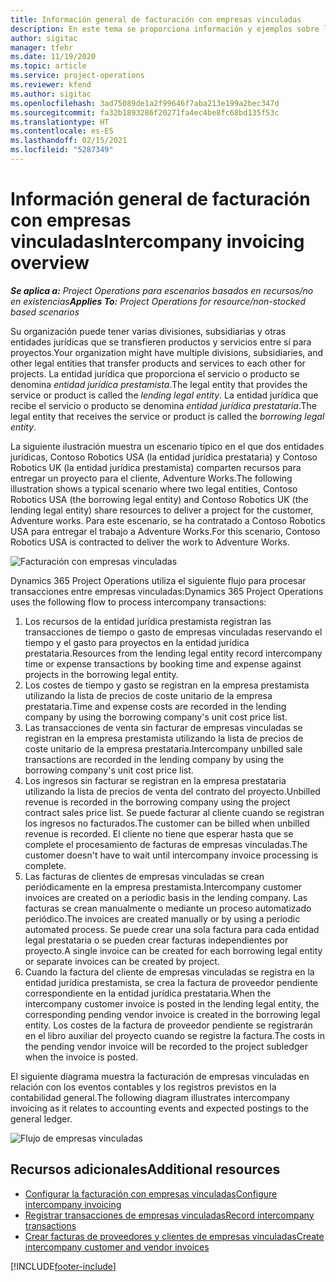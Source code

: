 ```yaml
---
title: Información general de facturación con empresas vinculadas
description: En este tema se proporciona información y ejemplos sobre la facturación con empresas vinculadas para proyectos.
author: sigitac
manager: tfehr
ms.date: 11/19/2020
ms.topic: article
ms.service: project-operations
ms.reviewer: kfend
ms.author: sigitac
ms.openlocfilehash: 3ad75089de1a2f99646f7aba213e199a2bec347d
ms.sourcegitcommit: fa32b1893286f20271fa4ec4be8fc68bd135f53c
ms.translationtype: HT
ms.contentlocale: es-ES
ms.lasthandoff: 02/15/2021
ms.locfileid: "5287349"
---
```

# <a name="intercompany-invoicing-overview"></a><span data-ttu-id="b2273-103">Información general de facturación con empresas vinculadas</span><span class="sxs-lookup"><span data-stu-id="b2273-103">Intercompany invoicing overview</span></span>

<span data-ttu-id="b2273-104">_**Se aplica a:** Project Operations para escenarios basados en recursos/no en existencias_</span><span class="sxs-lookup"><span data-stu-id="b2273-104">_**Applies To:** Project Operations for resource/non-stocked based scenarios_</span></span>

<span data-ttu-id="b2273-105">Su organización puede tener varias divisiones, subsidiarias y otras entidades jurídicas que se transfieren productos y servicios entre sí para proyectos.</span><span class="sxs-lookup"><span data-stu-id="b2273-105">Your organization might have multiple divisions, subsidiaries, and other legal entities that transfer products and services to each other for projects.</span></span> <span data-ttu-id="b2273-106">La entidad jurídica que proporciona el servicio o producto se denomina *entidad jurídica prestamista*.</span><span class="sxs-lookup"><span data-stu-id="b2273-106">The legal entity that provides the service or product is called the *lending legal entity*.</span></span> <span data-ttu-id="b2273-107">La entidad jurídica que recibe el servicio o producto se denomina *entidad jurídica prestataria*.</span><span class="sxs-lookup"><span data-stu-id="b2273-107">The legal entity that receives the service or product is called the *borrowing legal entity*.</span></span>

<span data-ttu-id="b2273-108">La siguiente ilustración muestra un escenario típico en el que dos entidades jurídicas, Contoso Robotics USA (la entidad jurídica prestataria) y Contoso Robotics UK (la entidad jurídica prestamista) comparten recursos para entregar un proyecto para el cliente, Adventure Works.</span><span class="sxs-lookup"><span data-stu-id="b2273-108">The following illustration shows a typical scenario where two legal entities, Contoso Robotics USA (the borrowing legal entity) and Contoso Robotics UK (the lending legal entity) share resources to deliver a project for the customer, Adventure works.</span></span> <span data-ttu-id="b2273-109">Para este escenario, se ha contratado a Contoso Robotics USA para entregar el trabajo a Adventure Works.</span><span class="sxs-lookup"><span data-stu-id="b2273-109">For this scenario, Contoso Robotics USA is contracted to deliver the work to Adventure Works.</span></span>

![Facturación con empresas vinculadas](./media/IntercompanyScenario.png) 

<span data-ttu-id="b2273-111">Dynamics 365 Project Operations utiliza el siguiente flujo para procesar transacciones entre empresas vinculadas:</span><span class="sxs-lookup"><span data-stu-id="b2273-111">Dynamics 365 Project Operations uses the following flow to process intercompany transactions:</span></span>

1. <span data-ttu-id="b2273-112">Los recursos de la entidad jurídica prestamista registran las transacciones de tiempo o gasto de empresas vinculadas reservando el tiempo y el gasto para proyectos en la entidad jurídica prestataria.</span><span class="sxs-lookup"><span data-stu-id="b2273-112">Resources from the lending legal entity record intercompany time or expense transactions by booking time and expense against projects in the borrowing legal entity.</span></span>
2. <span data-ttu-id="b2273-113">Los costes de tiempo y gasto se registran en la empresa prestamista utilizando la lista de precios de coste unitario de la empresa prestataria.</span><span class="sxs-lookup"><span data-stu-id="b2273-113">Time and expense costs are recorded in the lending company by using the borrowing company's unit cost price list.</span></span>
3. <span data-ttu-id="b2273-114">Las transacciones de venta sin facturar de empresas vinculadas se registran en la empresa prestamista utilizando la lista de precios de coste unitario de la empresa prestataria.</span><span class="sxs-lookup"><span data-stu-id="b2273-114">Intercompany unbilled sale transactions are recorded in the lending company by using the borrowing company's unit cost price list.</span></span>
4. <span data-ttu-id="b2273-115">Los ingresos sin facturar se registran en la empresa prestataria utilizando la lista de precios de venta del contrato del proyecto.</span><span class="sxs-lookup"><span data-stu-id="b2273-115">Unbilled revenue is recorded in the borrowing company using the project contract sales price list.</span></span> <span data-ttu-id="b2273-116">Se puede facturar al cliente cuando se registran los ingresos no facturados.</span><span class="sxs-lookup"><span data-stu-id="b2273-116">The customer can be billed when unbilled revenue is recorded.</span></span> <span data-ttu-id="b2273-117">El cliente no tiene que esperar hasta que se complete el procesamiento de facturas de empresas vinculadas.</span><span class="sxs-lookup"><span data-stu-id="b2273-117">The customer doesn't have to wait until intercompany invoice processing is complete.</span></span>
5. <span data-ttu-id="b2273-118">Las facturas de clientes de empresas vinculadas se crean periódicamente en la empresa prestamista.</span><span class="sxs-lookup"><span data-stu-id="b2273-118">Intercompany customer invoices are created on a periodic basis in the lending company.</span></span> <span data-ttu-id="b2273-119">Las facturas se crean manualmente o mediante un proceso automatizado periódico.</span><span class="sxs-lookup"><span data-stu-id="b2273-119">The invoices are created manually or by using a periodic automated process.</span></span> <span data-ttu-id="b2273-120">Se puede crear una sola factura para cada entidad legal prestataria o se pueden crear facturas independientes por proyecto.</span><span class="sxs-lookup"><span data-stu-id="b2273-120">A single invoice can be created for each borrowing legal entity or separate invoices can be created by project.</span></span>
6. <span data-ttu-id="b2273-121">Cuando la factura del cliente de empresas vinculadas se registra en la entidad jurídica prestamista, se crea la factura de proveedor pendiente correspondiente en la entidad jurídica prestataria.</span><span class="sxs-lookup"><span data-stu-id="b2273-121">When the intercompany customer invoice is posted in the lending legal entity, the corresponding pending vendor invoice is created in the borrowing legal entity.</span></span> <span data-ttu-id="b2273-122">Los costes de la factura de proveedor pendiente se registrarán en el libro auxiliar del proyecto cuando se registre la factura.</span><span class="sxs-lookup"><span data-stu-id="b2273-122">The costs in the pending vendor invoice will be recorded to the project subledger when the invoice is posted.</span></span>

<span data-ttu-id="b2273-123">El siguiente diagrama muestra la facturación de empresas vinculadas en relación con los eventos contables y los registros previstos en la contabilidad general.</span><span class="sxs-lookup"><span data-stu-id="b2273-123">The following diagram illustrates intercompany invoicing as it relates to accounting events and expected postings to the general ledger.</span></span>

![Flujo de empresas vinculadas](./media/IntercompanyFlow.png)

## <a name="additional-resources"></a><span data-ttu-id="b2273-125">Recursos adicionales</span><span class="sxs-lookup"><span data-stu-id="b2273-125">Additional resources</span></span>

- [<span data-ttu-id="b2273-126">Configurar la facturación con empresas vinculadas</span><span class="sxs-lookup"><span data-stu-id="b2273-126">Configure intercompany invoicing</span></span>](configure-intercompany-invoicing.md)
- [<span data-ttu-id="b2273-127">Registrar transacciones de empresas vinculadas</span><span class="sxs-lookup"><span data-stu-id="b2273-127">Record intercompany transactions</span></span>](create-intercompany-transactions.md)
- [<span data-ttu-id="b2273-128">Crear facturas de proveedores y clientes de empresas vinculadas</span><span class="sxs-lookup"><span data-stu-id="b2273-128">Create intercompany customer and vendor invoices</span></span>](create-intercompany-customer-vendor-invoices.md)


[!INCLUDE[footer-include](../includes/footer-banner.md)]